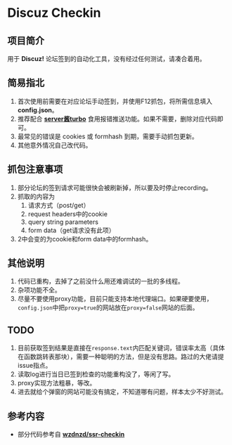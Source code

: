 # Discuz Checkin
## 项目简介
用于 **Discuz!** 论坛签到的自动化工具，没有经过任何测试，请凑合着用。  

## 简易指北
1. 首次使用前需要在对应论坛手动签到，并使用F12抓包，将所需信息填入**config.json**。
2. 推荐配合 [**server酱turbo**](https://sct.ftqq.com/) 食用报错推送功能。如果不需要，删除对应代码即可。  
3. 最常见的错误是 cookies 或 formhash 到期，需要手动抓包更新。  
4. 其他意外情况自己改代码。

## 抓包注意事项
1. 部分论坛的签到请求可能很快会被刷新掉，所以要及时停止recording。
2. 抓取的内容为
    1. 请求方式（post/get）
    2. request headers中的cookie
    3. query string parameters
    4. form data（get请求没有此项）
3. 2中会变的为cookie和form data中的formhash。

## 其他说明
1. 代码已重构，去掉了之前没什么用还难调试的一批的多线程。
2. 杂项功能不全。
3. 尽量不要使用proxy功能，目前只能支持本地代理端口。如果硬要使用，`config.json`中把`proxy=true`的网站放在`proxy=false`网站的后面。

## TODO
1. 目前获取签到结果是直接在`response.text`内匹配关键词，错误率太高（具体在函数跳转表那块），需要一种聪明的方法，但是没有思路。路过的大佬请提issue指点。
2. 读取log进行当日已签到检查的功能重构没了，等闲了写。
3. proxy实现方法粗暴，等改。
4. 进去就给个弹窗的网站可能没有搞定，不知道哪有问题，样本太少不好测试。

## 参考内容
* 部分代码参考自 [**wzdnzd/ssr-checkin**](https://github.com/wzdnzd/ssr-checkin)
